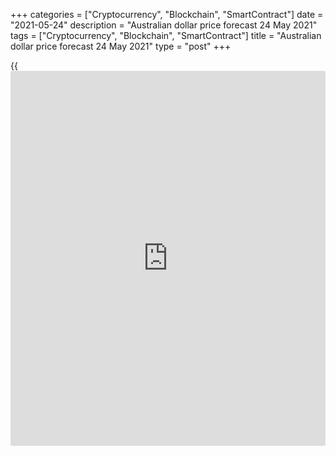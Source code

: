 +++
categories = ["Cryptocurrency", "Blockchain", "SmartContract"]
date = "2021-05-24"
description = "Australian dollar price forecast 24 May 2021"
tags = ["Cryptocurrency", "Blockchain", "SmartContract"]
title = "Australian dollar price forecast 24 May 2021"
type = "post"
+++

{{<iframe id="large-banner" src="https://www.bounty.group/#slide=23.0" width="100%" height="600" scrolling="no" style="border: 0px solid rgb(216, 221, 230); border-radius: 3px;">}}

2021-05-24

2021-05-24

Aussie is losing ground. Forecast as of 24.05.2021Dmitri Demidenko

If in 2020 the Australian dollar was among the main Forex favorites,
then in 2021 it gave away its position. Why is this happening? Let us
discuss the Forex outlook and make up an [AUDUSD][1] trading plan

## Monthly Australian dollar fundamental forecast

After the previous crisis of 2008-2009, the Aussie rose above $1.1 due
to the rapid rally in the commodity market, China's willingness to lead
the global economy, and the increased attractiveness of Australian
assets due to increased risk appetite. Optimists hoped that the Aussie
would be able to repeat its feat, but the [AUDUSD][1] consolidation in
the 0.77-0.782 trading range suggests that the upward movement is losing
impulse.

Each recession is unique. China's reluctance to take responsibility for
the global economy's fate and Beijing's tensions with Canberra
suggesting that the AUD will not be able to prove itself. China is the
largest commodity consumer. Its massive lending programs and
construction boom led the country to purchase $150 billion worth of oil,
iron ore and copper in January-April, $36 billion more than in the same
period last year. In May, the fears of the official Beijing due to
bubbles in the asset markets are forcing it to tighten the conditions
for granting loans and withdraw liquidity from circulation. The
shrinking credit impulse in China does not bode well for the commodity
market.

### Dynamics of the credit impulse and copper prices

 _Source: Bloomberg._

At the same time, China continues to create obstacles for Australian
exporters of commodities. Beijing officials said Chinese companies
should intensify domestic exploration for steel production, expand
import sources and explore overseas ore resources. Although it would be
unwise to impose tariffs on imports due to the huge scale of trade and
high prices, Beijing is able to create obstacles on the way of iron ore
to China.

The continuation of the conflict with China and the fact that the
commodity market is beginning to smell trouble due to the reduction in
Chinese credit impulse cannot but affect Australia's export-dependent
economy. In April, the country's employment contracted for the first
time in several months, which increases the risks of maintaining the
RBA's ultra-easy monetary [policy](https://www.fintechee.com/policy/) for many years to come.

### Australian employment dynamics



 _Source: Bloomberg_.

Unlike the events of 10 years ago, now the yields on Australian bonds
are not growing so quickly, which is associated with the targeting of
the local RBA debt market rates. In June, the regulator will discuss the
viability of maintaining the current monetary [policy](https://www.fintechee.com/policy/) settings, which,
according to Philip Lowe, limits the AUD's growth. Based on raw material
prices, Aussie's price should be significantly higher.

### Monthly [AUDUSD][1] trading plan

In my opinion, being the clear leader in 2020, the Aussie is turning
into an average G10 currency. Declining credit impulse in China,
tensions between Canberra and Beijing, and the Reserve Bank's bond yield
targeting [policy](https://www.fintechee.com/policy/) are limiting the potential for [AUDUSD][1] rallies. It
makes sense to enter longs if the pair's price rises above 0.7815 and
0.785. The risks of the correction development are quite high, and
[EURAUD][2] purchases are beginning to look attractive.



.





## Price chart of AUDUSD in real time mode

The content of this article reflects the author’s opinion and does not
necessarily reflect the official position of LiteForex. The material
published on this page is provided for informational purposes only and
should not be considered as the provision of investment advice for the
purposes of Directive 2004/39/EC.

Rate this article:

{{value}}

( {{count}} {{title}} )

   1. my.liteforex.com/trading/chart?symbol=AUDUSD&returnUrl=true
   2. my.liteforex.com/trading/chart?symbol=EURAUD&returnUrl=true